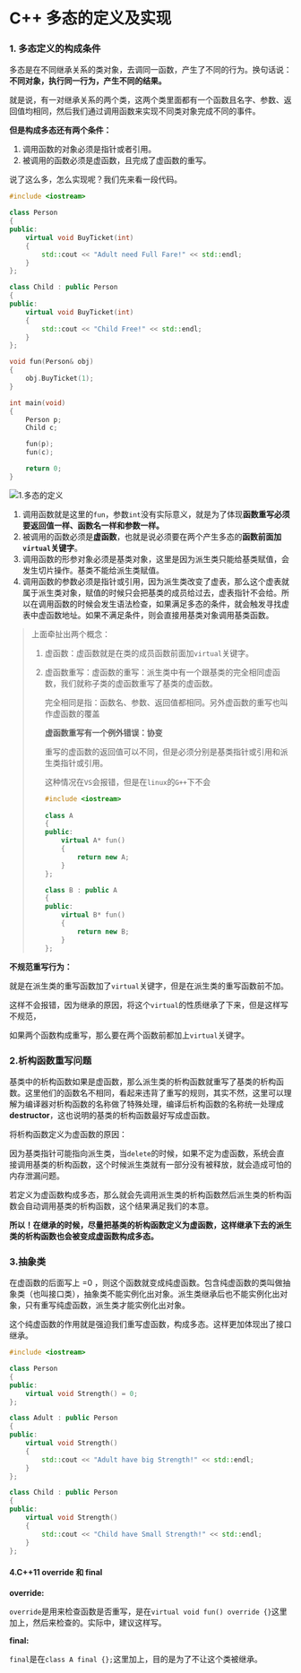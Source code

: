 # C++ 多态的定义及实现

### 1. 多态定义的构成条件

多态是在不同继承关系的类对象，去调同一函数，产生了不同的行为。换句话说：**不同对象，执行同一行为，产生不同的结果。**

就是说，有一对继承关系的两个类，这两个类里面都有一个函数且名字、参数、返回值均相同，然后我们通过调用函数来实现不同类对象完成不同的事件。

**但是构成多态还有两个条件：**

1. 调用函数的对象必须是指针或者引用。
2. 被调用的函数必须是虚函数，且完成了虚函数的重写。

说了这么多，怎么实现呢？我们先来看一段代码。

```cpp
#include <iostream>

class Person 
{
public:
    virtual void BuyTicket(int)
    {   
        std::cout << "Adult need Full Fare!" << std::endl;
    }   
};

class Child : public Person
{
public:
    virtual void BuyTicket(int)
    {   
        std::cout << "Child Free!" << std::endl;
    }   
};

void fun(Person& obj)
{
    obj.BuyTicket(1);                                                                                                                             
}

int main(void)
{
    Person p;
    Child c;

    fun(p);
    fun(c);

    return 0;
}

```

![1.多态的定义](F:\CPPStudyJourney\Summary\15.多态\1.多态的定义.png)

1. 调用函数就是这里的```fun```，参数```int```没有实际意义，就是为了体现**函数重写必须要返回值一样、函数名一样和参数一样。**
2. 被调用的函数必须是**虚函数**，也就是说必须要在两个产生多态的**函数前面加```virtual```关键字**。
3. 调用函数的形参对象必须是基类对象，这里是因为派生类只能给基类赋值，会发生切片操作。基类不能给派生类赋值。
4. 调用函数的参数必须是指针或引用，因为派生类改变了虚表，那么这个虚表就属于派生类对象，赋值的时候只会把基类的成员给过去，虚表指针不会给。所以在调用函数的时候会发生语法检查，如果满足多态的条件，就会触发寻找虚表中虚函数地址。如果不满足条件，则会直接用基类对象调用基类函数。

> 上面牵扯出两个概念：
>
> 1. 虚函数：虚函数就是在类的成员函数前面加```virtual```关键字。
>
> 2. 虚函数重写：虚函数的重写：派生类中有一个跟基类的完全相同虚函数，我们就称子类的虚函数重写了基类的虚函数。
>
>    完全相同是指：函数名、参数、返回值都相同。另外虚函数的重写也叫作虚函数的覆盖
>
>    **虚函数重写有一个例外错误：协变**
>
>    重写的虚函数的返回值可以不同，但是必须分别是基类指针或引用和派生类指针或引用。
>
>    这种情况在```VS```会报错，但是在```linux```的```G++```下不会
>
>    ```cpp
>    #include <iostream>
>      
>    class A                                                                  
>    { 
>    public:                                                                  
>        virtual A* fun()
>        {
>            return new A;                                                    
>        }
>    };
>    
>    class B : public A
>    {
>    public:
>        virtual B* fun()
>        {
>            return new B;
>        }
>    };
>    ```
>

**不规范重写行为：**

就是在派生类的重写函数加了```virtual```关键字，但是在派生类的重写函数前不加。

这样不会报错，因为继承的原因，将这个```virtual```的性质继承了下来，但是这样写不规范，

如果两个函数构成重写，那么要在两个函数前都加上```virtual```关键字。

### 2.析构函数重写问题

基类中的析构函数如果是虚函数，那么派生类的析构函数就重写了基类的析构函数。这里他们的函数名不相同，看起来违背了重写的规则，其实不然，这里可以理解为编译器对析构函数的名称做了特殊处理，编译后析构函数的名称统一处理成**destructor**，这也说明的基类的析构函数最好写成虚函数。

将析构函数定义为虚函数的原因：

因为基类指针可能指向派生类，当```delete```的时候，如果不定为虚函数，系统会直接调用基类的析构函数，这个时候派生类就有一部分没有被释放，就会造成可怕的内存泄漏问题。

若定义为虚函数构成多态，那么就会先调用派生类的析构函数然后派生类的析构函数会自动调用基类的析构函数，这个结果满足我们的本意。

**所以！在继承的时候，尽量把基类的析构函数定义为虚函数，这样继承下去的派生类的析构函数也会被变成虚函数构成多态。**

### 3.抽象类

在虚函数的后面写上 =0 ，则这个函数就变成纯虚函数。包含纯虚函数的类叫做抽象类（也叫接口类），抽象类不能实例化出对象。派生类继承后也不能实例化出对象，只有重写纯虚函数，派生类才能实例化出对象。

这个纯虚函数的作用就是强迫我们重写虚函数，构成多态。这样更加体现出了接口继承。

```cpp
#include <iostream>

class Person
{
public:
    virtual void Strength() = 0;
};

class Adult : public Person
{
public:
    virtual void Strength()
    {   
        std::cout << "Adult have big Strength!" << std::endl;
    }   
};

class Child : public Person
{
public:
    virtual void Strength()
    {   
        std::cout << "Child have Small Strength!" << std::endl;                                                                                   
    }   
};
```

#### 4.C++11 override 和 final

**override:**

```override```是用来检查函数是否重写，是在```virtual void fun() override {}```这里加上，然后来检查的。实际中，建议这样写。

**final:**

```final```是在```class A final {};```这里加上，目的是为了不让这个类被继承。